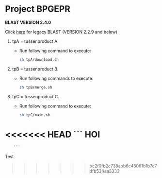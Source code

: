 # Project BPGEPR
**BLAST VERSION 2.4.0**

Click [here](https://github.com/Doefes/BPGEPR/tree/legacyBlast)
for legacy BLAST (VERSION 2.2.9 and below)

1. tpA = tussenproduct A.

	- Run following command to execute:

		```bash
		sh tpA/download.sh
		```
2. tpB = tussenproduct B.

	- Run following commands to execute:

		```bash
		sh tpB/merge.sh
		```

3. tpC = tussenproduct C.

	- Run following command to execute:

		```bash
		sh tpC/main.sh
<<<<<<< HEAD
		```
HOI
=======
		```	
Test

>>>>>>> bc2f0fb2c738abb6c45061b1b7e7dfb534aa3333
